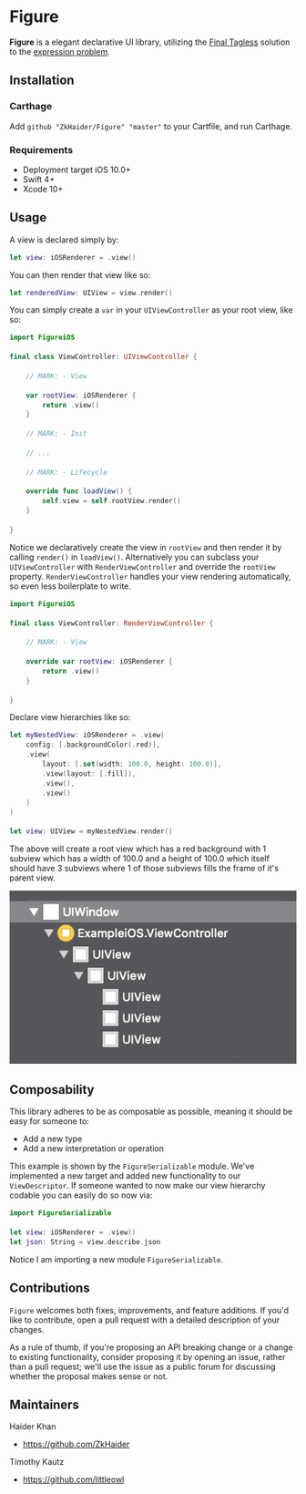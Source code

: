 

#  Figure

**Figure** is a elegant declarative UI library, utilizing the [Final Tagless](http://okmij.org/ftp/tagless-final/index.html) solution to the [expression problem](https://www.dotconferences.com/2018/01/brandon-kase-finally-solving-the-expression-problem).

## Installation 

### Carthage 

Add `github "ZkHaider/Figure" "master"` to your Cartfile, and run Carthage. 

### Requirements

- Deployment target iOS 10.0+
- Swift 4+
- Xcode 10+

## Usage 

A view is declared simply by:

```swift 
let view: iOSRenderer = .view()
```

You can then render that view like so:

```swift 
let renderedView: UIView = view.render()
```

You can simply create a `var` in your `UIViewController` as your root view, like so:

```swift 
import FigureiOS

final class ViewController: UIViewController {

    // MARK: - View 

    var rootView: iOSRenderer {
        return .view()
    }
    
    // MARK: - Init
    
    // ...
    
    // MARK: - Lifecycle 
    
    override func loadView() {
        self.view = self.rootView.render()
    }

}
```

Notice we declaratively create the view in `rootView` and then render it by calling `render()` in `loadView()`. Alternatively you can subclass your `UIViewController` with `RenderViewController` and override the `rootView` property. `RenderViewController` handles your view rendering automatically, so even less boilerplate to write. 

```swift 
import FigureiOS

final class ViewController: RenderViewController {

    // MARK: - View 

    override var rootView: iOSRenderer {
        return .view()
    }
    
}
```
Declare view hierarchies like so:

```swift 
let myNestedView: iOSRenderer = .view(
    config: [.backgroundColor(.red)],
    .view(
        layout: [.set(width: 100.0, height: 100.0)],
        .view(layout: [.fill]),
        .view(),
        .view()
    )
)

let view: UIView = myNestedView.render()
```

The above will create a root view which has a red background with 1 subview which has a width of 100.0 and a height of 100.0 which itself should have 3 subviews where 1 of those subviews fills the frame of it's parent view. 

<img src="https://raw.githubusercontent.com/ZkHaider/Figure/master/Resources/view_hierarchy.png?sanitize=true&raw=true" />

## Composability 

This library adheres to be as composable as possible, meaning it should be easy for someone to:

- Add a new type
- Add a new interpretation or operation

This example is shown by the `FigureSerializable` module. We've implemented a new target and added new functionality to our `ViewDescriptor`. If someone wanted to now make our view hierarchy codable you can easily do so now via: 

```swift
import FigureSerializable

let view: iOSRenderer = .view()
let json: String = view.describe.json
```

Notice I am importing a new module `FigureSerializable`.

## Contributions

`Figure` welcomes both fixes, improvements, and feature additions. If you'd like to contribute, open a pull request with a detailed description of your changes. 

As a rule of thumb, if you're proposing an API breaking change or a change to existing functionality, consider proposing it by opening an issue, rather than a pull request; we'll use the issue as a public forum for discussing whether the proposal makes sense or not.

## Maintainers

Haider Khan
- https://github.com/ZkHaider

Timothy Kautz
- https://github.com/littleowl
